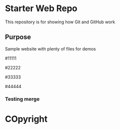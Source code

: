 # Starter Web Repo

This repository is for showing how Git and GitHub work

## Purpose

Sample website with plenty of files for demos

#11111

#22222

#33333

#44444

### Testing merge

# COpyright